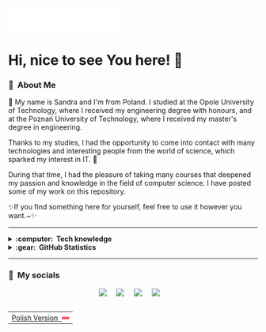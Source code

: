 <img src="images/honey_header.svg"></img>

# Hi, nice to see You here! 💖

### 🐝 &nbsp;About Me

🌸 My name is Sandra and I'm from Poland. I studied at the Opole University of Technology, where I received my engineering degree with honours, and at the Poznań University of Technology, where I received my master's degree in engineering.

Thanks to my studies, I had the opportunity to come into contact with many technologies and interesting people from the world of science, which sparked my interest in IT. 🌟

During that time, I had the pleasure of taking many courses that deepened my passion and knowledge in the field of computer science. I have posted some of my work on this repository. 

✨If you find something here for yourself, feel free to use it however you want.~✨

<hr/>

<details>
  <summary><b>:computer: &nbsp;Tech knowledge</b></summary>
  <br/>

<!-- 
Programming Languages:
C++, C#, Java, Python;\
Version Control & DevOps Tools:
GitHub, GitLab, Docker;\
IDEs:
VSCode, Eclipse, IntelliJ IDEA;\
Database Management Systems:
postgresql, mysql, sqlite, oracle;\
Architectural Patterns:
clean architecture, mvc, mvvm;\
Web Development Languages:
HTML5, CSS, JavaScript, TypeScript;\
basic linux;\
-->
  
  Programming Languages:\
  ![Cpp](https://img.shields.io/badge/C++-00599C.svg?&style=flat&logo=c%2B%2B&logoColor=white)&nbsp;
  ![C#](https://img.shields.io/badge/C%23-%23239120.svg?style=flat&logo=csharp&logoColor=white)&nbsp;
  ![R](https://img.shields.io/badge/R-%23276DC3.svg?style=flat&logo=r&logoColor=white)&nbsp;
  ![Python](https://img.shields.io/badge/PYTHON-3776AB.svg?&style=flat&logo=python&logoColor=white)&nbsp;
  ![LaTeX](https://img.shields.io/badge/latex-%23008080.svg?style=flat&logo=latex&logoColor=white)&nbsp;
  
  Frameworks:\
  ![.Net](https://img.shields.io/badge/.NET-5C2D91?style=flat&logo=.net&logoColor=white)&nbsp;
  ![Bootstrap](https://img.shields.io/badge/bootstrap-%238511FA.svg?style=flat&logo=bootstrap&logoColor=white)&nbsp;
  ![Drupal](https://img.shields.io/badge/drupal-%230678BE.svg?style=flat&logo=drupal&logoColor=white)&nbsp;
  
  ML/DL:\
  ![NumPy](https://img.shields.io/badge/numpy-%23013243.svg?style=flat&logo=numpy&logoColor=white)
  ![Pandas](https://img.shields.io/badge/pandas-%23150458.svg?style=flat&logo=pandas&logoColor=white)
  ![Plotly](https://img.shields.io/badge/Plotly-%233F4F75.svg?style=flat&logo=plotly&logoColor=white)
  ![scikit-learn](https://img.shields.io/badge/scikit--learn-%23F7931E.svg?style=flat&logo=scikit-learn&logoColor=white)
  
  Version Control & DevOps Tools:\
  ![Git](https://img.shields.io/badge/GIT-%23F05033.svg?&style=flat&logo=git&logoColor=white)&nbsp;
  ![GitHub](https://img.shields.io/badge/GITHUB-%23121011.svg?&style=flat&logo=github&logoColor=white)&nbsp;
  ![Docker](https://img.shields.io/badge/DOCKER-2496ED.svg?&style=flat&logo=docker&logoColor=white)&nbsp;

  IDEs:\
  ![VSCode](https://img.shields.io/badge/VSCODE-007ACC.svg?&style=flat&logo=visual-studio-code)&nbsp;
  ![PyCharm](https://img.shields.io/badge/pycharm-143?style=flat&logo=pycharm&logoColor=black&color=black&labelColor=green)&nbsp;
  ![Eclipse](https://img.shields.io/badge/ECLIPSE-2C2255.svg?&style=flat&logo=eclipse)&nbsp;
  ![IntelliJ](https://img.shields.io/badge/INTELLIJ-000000.svg?&style=flat&logo=intellij-idea)&nbsp;
  ![Jupyter Notebook](https://img.shields.io/badge/jupyter-%23FA0F00.svg?style=flat&logo=jupyter&logoColor=white)&nbsp;
  ![RStudio](https://img.shields.io/badge/RStudio-4285F4?style=flat&logo=rstudio&logoColor=white)&nbsp;
  
  Database Management Systems:\
  ![SQLite](https://img.shields.io/badge/SQLITE-003B57.svg?&style=flat&logo=sqlite&logoColor=white)&nbsp;
  ![Oracle](https://img.shields.io/badge/ORACLE-F80000.svg?&style=flat&logo=oracle&logoColor=white)&nbsp;
  ![MySQL](https://img.shields.io/badge/MySQL-4479A1.svg?&style=flat&logo=mariadb&logoColor=white)&nbsp;
  
  Graphics:\
  ![Blender](https://img.shields.io/badge/blender-%23F5792A.svg?style=flat&logo=blender&logoColor=white)&nbsp;
  ![PHOTOSHOP](https://img.shields.io/badge/PHOTOSHOP-31A8FF.svg?&style=flat&logo=adobe-photoshop&logoColor=white)&nbsp;
  ![Canva](https://img.shields.io/badge/Canva-%2300C4CC.svg?style=flat&logo=Canva&logoColor=white)&nbsp;
  ![Figma](https://img.shields.io/badge/figma-%23F24E1E.svg?style=flat&logo=figma&logoColor=white)&nbsp;
  ![ILLUSTRATOR](https://img.shields.io/badge/ILLUSTRATOR-FFAE1A.svg?&style=flat&logo=adobe-illustrator&logoColor=black)&nbsp;

<!-- 
PS, XD, ILLUSTRATOR, PROCREATE,
MVC, MVVM, SCRUM, 
LINUX
-->

  <summary><b>🐝: &nbsp;Currently learning</b></summary>
  <br/>
  
![OpenGL](https://img.shields.io/badge/OpenGL-%23FFFFFF.svg?style=flat&logo=opengl)&nbsp;
![Spring](https://img.shields.io/badge/SPRING-6DB33F.svg?&style=flat&logo=spring&logoColor=white)&nbsp;\
![HTML5](https://img.shields.io/badge/HTML5-E34F26.svg?&style=flat&logo=html5&logoColor=white)&nbsp;
![CSS3](https://img.shields.io/badge/CSS3-%231572B6.svg?&style=flat&logo=css3&logoColor=white)&nbsp;
![JavaScript](https://img.shields.io/badge/JAVASCRIPT-323330.svg?&style=flat&logo=javascript&logoColor=%23F7DF1E)&nbsp;
![TypeScript](https://img.shields.io/badge/TYPESCRIPT-%23007ACC.svg?&style=flat&logo=typescript&logoColor=white)&nbsp;


  <summary><b>🧠: &nbsp;Other knowledge</b></summary>
  <br/>
  
![ChatGPT](https://img.shields.io/badge/chatGPT-74aa9c?&style=flat&logo=openai&logoColor=white)&nbsp;

![MVC Architecture](https://img.shields.io/badge/MVC-888888.svg?&style=flat&logoColor=white)&nbsp;
![MVVM Architecture](https://img.shields.io/badge/MVVM-888888.svg?&style=flat&logoColor=white)&nbsp;
![SCRUM](https://img.shields.io/badge/SCRUM-6DB33F.svg?&style=flat&logo=ddd&logoColor=white)&nbsp;

![LINUX](https://img.shields.io/badge/LINUX-FCC624?style=flat-square&logo=linux&logoColor=black)&nbsp;

</details>

<details>
  <summary><b>:gear: &nbsp;GitHub Statistics</b></summary>
  <br/>
    <p align="center">
        <img height="137px" src="https://github-readme-streak-stats.herokuapp.com/?user=Sandra-Borowik&hide_border=true&theme=nightowl" />
    </p>
    <p align="center">
        <img height="137px" src="https://github-readme-stats.vercel.app/api?username=Sandra-Borowik&hide_title=true&hide_border=true&show_icons=true&include_all_commits=true&count_private=true&line_height=21&theme=nightowl" /> <img height="137px" src="https://github-readme-stats.vercel.app/api/top-langs/?username=Sandra-Borowik&hide=html&hide_title=true&hide_border=true&layout=compact&langs_count=8&theme=nightowl" />
    </p>
</details>

<hr/>

### 🐝 &nbsp;My socials
<p align="center">
  <a href="https://www.linkedin.com/in/sandra-borowik/"><img src="https://img.shields.io/badge/linkedin-ffca16.svg?&style=for-the-badge&logo=linkedin&logoColor=black" /></a>&nbsp;&nbsp;&nbsp;&nbsp;
  <a href="https://mail.google.com/mail/u/0/?fs=1&to=sandra.borowik26@gmail.com&tf=cm"><img src="https://img.shields.io/badge/gmail-ffca16.svg?&style=for-the-badge&logo=gmail&logoColor=black" /></a>&nbsp;&nbsp;&nbsp;&nbsp;
  <a href="https://www.facebook.com/sandra.borowik3"><img src="https://img.shields.io/badge/facebook-ffca16.svg?&style=for-the-badge&logo=facebook&logoColor=black" /></a>&nbsp;&nbsp;&nbsp;&nbsp;
  <a href="https://www.instagram.com/swigittys/"><img src="https://img.shields.io/badge/instagram-ffca16.svg?&style=for-the-badge&logo=instagram&logoColor=black" /></a>&nbsp;&nbsp;&nbsp;&nbsp;

</p>

<table align="right",>
 <td> <a href="README_pl.md">Polish Version &nbsp;<img src="images/pl-flag.png" height="15"></a></td>
</table>
